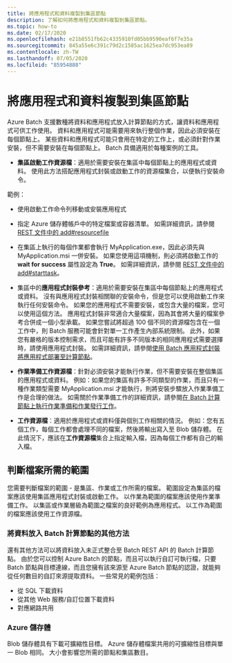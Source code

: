 ```yaml
---
title: 將應用程式和資料複製到集區節點
description: 了解如何將應用程式和資料複製到集區節點。
ms.topic: how-to
ms.date: 02/17/2020
ms.openlocfilehash: e21b8551fb62c4335910fd05bb9590eaf6f7e35a
ms.sourcegitcommit: 845a55e6c391c79d2c1585ac1625ea7dc953ea89
ms.contentlocale: zh-TW
ms.lasthandoff: 07/05/2020
ms.locfileid: "85954888"
---
```

# <a name="copy-applications-and-data-to-pool-nodes"></a>將應用程式和資料複製到集區節點

Azure Batch 支援數種將資料和應用程式放入計算節點的方式，讓資料和應用程式可供工作使用。 資料和應用程式可能需要用來執行整個作業，因此必須安裝在每個節點上。 某些資料和應用程式可能只會用在特定的工作上，或必須針對作業安裝，但不需要安裝在每個節點上。 Batch 具備適用於每種案例的工具。

- **集區啟動工作資源檔**：適用於需要安裝在集區中每個節點上的應用程式或資料。 使用此方法搭配應用程式封裝或啟動工作的資源檔集合，以便執行安裝命令。  

範例： 
- 使用啟動工作命令列移動或安裝應用程式

- 指定 Azure 儲存體帳戶中的特定檔案或容器清單。 如需詳細資訊，請參閱 [REST 文件中的 add#resourcefile](/rest/api/batchservice/pool/add#resourcefile)

- 在集區上執行的每個作業都會執行 MyApplication.exe，因此必須先與 MyApplication.msi 一併安裝。 如果您使用這項機制，則必須將啟動工作的 **wait for success** 屬性設定為 **True**。 如需詳細資訊，請參閱 [REST 文件中的 add#starttask](/rest/api/batchservice/pool/add#starttask)。

- 集區中的**應用程式封裝參考**：適用於需要安裝在集區中每個節點上的應用程式或資料。 沒有與應用程式封裝相關聯的安裝命令，但是您可以使用啟動工作來執行任何安裝命令。 如果您的應用程式不需要安裝，或包含大量的檔案，您可以使用這個方法。 應用程式封裝非常適合大量檔案，因為其會將大量的檔案參考合併成一個小型承載。 如果您嘗試將超過 100 個不同的資源檔包含在一個工作中，則 Batch 服務可能會針對單一工作產生內部系統限制。 此外，如果您有嚴格的版本控制需求，而且可能有許多不同版本的相同應用程式需要選擇時，請使用應用程式封裝。 如需詳細資訊，請參閱[使用 Batch 應用程式封裝將應用程式部署至計算節點](./batch-application-packages.md)。

- **作業準備工作資源檔**：針對必須安裝才能執行作業，但不需要安裝在整個集區的應用程式或資料。 例如：如果您的集區有許多不同類型的作業，而且只有一種作業類型需要 MyApplication.msi 才能執行，則將安裝步驟放入作業準備工作是合理的做法。 如需關於作業準備工作的詳細資訊，請參閱[在 Batch 計算節點上執行作業準備和作業發行工作](./batch-job-prep-release.md)。

- **工作資源檔**：適用於應用程式或資料僅與個別工作相關的情況。 例如：您有五個工作，每個工作都會處理不同的檔案，然後將輸出寫入至 Blob 儲存體。  在此情況下，應該在**工作資源檔**集合上指定輸入檔，因為每個工作都有自己的輸入檔。

## <a name="determine-the-scope-required-of-a-file"></a>判斷檔案所需的範圍

您需要判斷檔案的範圍 - 是集區、作業或工作所需的檔案。 範圍設定為集區的檔案應該使用集區應用程式封裝或啟動工作。 以作業為範圍的檔案應該使用作業準備工作。 以集區或作業層級為範圍之檔案的良好範例為應用程式。 以工作為範圍的檔案應該使用工作資源檔。

### <a name="other-ways-to-get-data-onto-batch-compute-nodes"></a>將資料放入 Batch 計算節點的其他方法

還有其他方法可以將資料放入未正式整合至 Batch REST API 的 Batch 計算節點。 由於您可以控制 Azure Batch 的節點，而且可以執行自訂可執行檔，只要 Batch 節點與目標連線，而且您擁有該來源至 Azure Batch 節點的認證，就能夠從任何數目的自訂來源提取資料。 一些常見的範例包括：

- 從 SQL 下載資料
- 從其他 Web 服務/自訂位置下載資料
- 對應網路共用

### <a name="azure-storage"></a>Azure 儲存體

Blob 儲存體具有下載可擴縮性目標。 Azure 儲存體檔案共用的可擴縮性目標與單一 Blob 相同。 大小會影響您所需的節點和集區數目。

